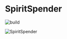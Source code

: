 # SpiritSpender

![build](https://github.com/tomat3/SpiritSpender/workflows/build-and-test/badge.svg)

![SpiritSpender](Doc/IMG_20200702_135323.jpg)
